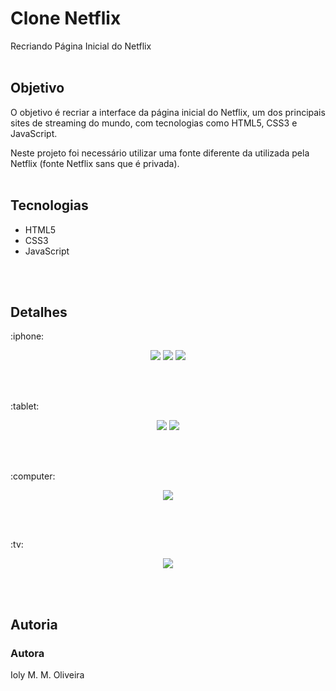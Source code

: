 #  Clone Netflix
Recriando Página Inicial do Netflix
</br>
</br>

## Objetivo
O objetivo é recriar a interface da página inicial do Netflix, um dos principais sites de streaming do mundo, com tecnologias como HTML5, CSS3 e JavaScript.
</br>

Neste projeto foi necessário utilizar uma fonte diferente da utilizada pela Netflix (fonte Netflix sans que é privada).
</br>
</br>

## Tecnologias
 - HTML5
 - CSS3
 - JavaScript
</br>
</br>

## Detalhes

<p></p>
<p>:iphone:</p>
<p align= "center">
  <img src="assets/imgs/mobile_01.gif">
  <img src="assets/imgs/mobile_02.gif">
  <img src="assets/imgs/mobile_03.gif">
</p>
</br>
</br>

<p>:tablet:</p>
<p align= "center">
  <img src="assets/imgs/tablet.gif">
  <img src="assets/imgs/galaxy_fold.gif">
</p>
</br>
</br>

<p>:computer:</p>
<p align= "center">
  <img src="assets/imgs/desktop.gif">
</p>
</br>
</br>

<p>:tv:</p>
<p align= "center">
  <img src="assets/imgs/tv.gif">
</p>
</br>
</br>

## Autoria
### Autora
Ioly M. M. Oliveira
